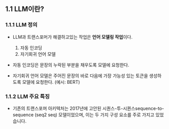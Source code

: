 ## 1.1 LLM이란?
### 1.1.1 LLM 정의
- LLM과 트랜스포머가 해결하고있는 작업은 **언어 모델링 작업**이다.
	1. 자동 인코딩
	2. 자기회귀 언어 모델

- 자동 인코딩은 문장의 누락된 부분을 채우도록 모델에 요청한다.
- 자기회귀 언어 모델은 주어진 문장의 바로 다음에 가장 가능성 있는 토큰을 생성하도록 모델에 요청한다. (예시: BERT)

### 1.1.2 LLM 주요 특징
- 기존의 트랜스포머 아키텍처는 2017년에 고안된 시퀀스-투-시퀀스sequence-to-sequence (seq2 seq) 모델이었으며, 이는 두 가지 구성 요소를 주로 가지고 있었습니다.